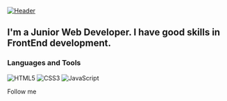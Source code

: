 [![Header](https://github.com/IT-Klaper/IT-Klaper/blob/main/assets/cat.jpg)](https://www.instagram.com/it_web_site/)

## I'm a Junior Web Developer. I have good skills in FrontEnd development.   

### Languages and Tools
![HTML5](https://img.shields.io/badge/HTML-bd0000?style=flat-square&logo=html5&logoColor=f2d00c)
![CSS3](https://img.shields.io/badge/CSS-bd0000?style=flat-square&logo=CSS3&logoColor=2aa9e0)
![JavaScript](https://img.shields.io/badge/JavaScript-bd0000?style=flat-square&logo=javascript)




Follow me
